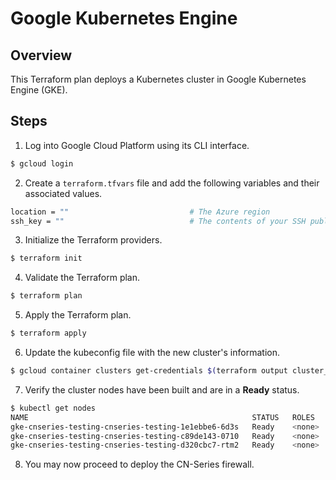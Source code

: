 Google Kubernetes Engine
===

Overview
---
This Terraform plan deploys a Kubernetes cluster in Google Kubernetes Engine (GKE).

Steps
---

1. Log into Google Cloud Platform using its CLI interface.
```bash
$ gcloud login
```

2. Create a `terraform.tfvars` file and add the following variables and their associated values.
```bash
location = ""                           # The Azure region
ssh_key = ""                            # The contents of your SSH public key
```

3. Initialize the Terraform providers.
```bash
$ terraform init
```

4. Validate the Terraform plan.
```bash
$ terraform plan
```

5. Apply the Terraform plan.
```bash
$ terraform apply
```

6. Update the kubeconfig file with the new cluster's information.
```bash
$ gcloud container clusters get-credentials $(terraform output cluster_name) --region $(terraform output cluster_location) --project $(terraform output cluster_project)
```

7. Verify the cluster nodes have been built and are in a **Ready** status.
```bash
$ kubectl get nodes
NAME                                                  STATUS   ROLES    AGE     VERSION
gke-cnseries-testing-cnseries-testing-1e1ebbe6-6d3s   Ready    <none>   7m21s   v1.14.10-gke.36
gke-cnseries-testing-cnseries-testing-c89de143-0710   Ready    <none>   7m53s   v1.14.10-gke.36
gke-cnseries-testing-cnseries-testing-d320cbc7-rtm2   Ready    <none>   7m51s   v1.14.10-gke.36
```

8. You may now proceed to deploy the CN-Series firewall.
